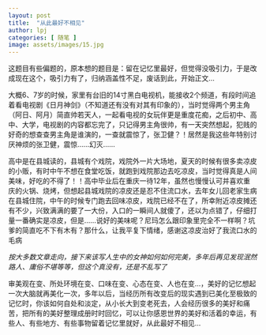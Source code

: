 ```yaml
---
layout: post
title:  "从此最好不相见"
author: lpj
categories: [ 随笔 ]
image: assets/images/15.jpg
---
```


这题目有些偏题的，原本想的题目是：留在记忆里最好，但觉得没吸引力，于是改成现在这个，吸引力有了，归纳涵盖性不足，废话到此，开始正文...

大概6、7岁的时候，家里有台旧的14寸黑白电视机，能接收2个频道，有段时间追着看电视剧《日月神剑》（不知道还有没有对其有印象的），当时觉得两个男主角（阿日、阿月）简直帅若天人，一起看电视的女玩伴更是重度花痴，之后初中、高中、大学，电视剧的内容都忘完了，只记得男主角很帅，有一天突然想起，犯贱的好奇的想查查男主角是谁演的，一查就震惊了，张卫健？！居然是我这些年特别讨厌神烦的张卫健，震惊……幻灭……

高中是在县城读的，县城有个戏院，戏院外一片大场地，夏天的时候有很多卖凉皮的小贩，有时中午不想在食堂吃饭，就跑到戏院那边去吃凉皮，当时觉得真是人间美味，好吃的不得了！！高中毕业后在重庆一待12年，虽然也慢慢认可并喜欢重庆的火锅、烧烤，但想起县城戏院的凉皮还是忍不住流口水，去年女儿回老家生病在县城住院，中午的时候专门跑去回味凉皮，戏院已经不在了，所幸附近凉皮摊还有不少，兴致满满的要了一大份，入口的一瞬间人就傻了，还以为点错了，仔细打量一番确实是凉皮，但是……说好的美味呢？尼玛怎么跟印象里完全不一样啊？坑爹的简直吃不下有木有？那什么，让我平复下情绪，感谢这凉皮治好了我流口水的毛病

*按大多数文章走向，接下来该写人生中的女神如何如何完美，多年后再见发现泯然路人、庸俗不堪等等，但这个真没有，还是不乱写了*

审美观在变、所处环境在变、口味在变、心态在变、人也在变...，美好的记忆想起一次大脑就再美化一次，多年以后，当经历所有改变后的现实遇到已美化至极致的记忆时，你该如何自处和淡定，从小长大到变老死去，人会经历很多的美好和痛苦，把所有的美好整理成册时时回忆，可以让你感恩世界的美好和活着的幸运，有些人、有些地方、有些事物留着记忆里就好，从此最好不相见...

